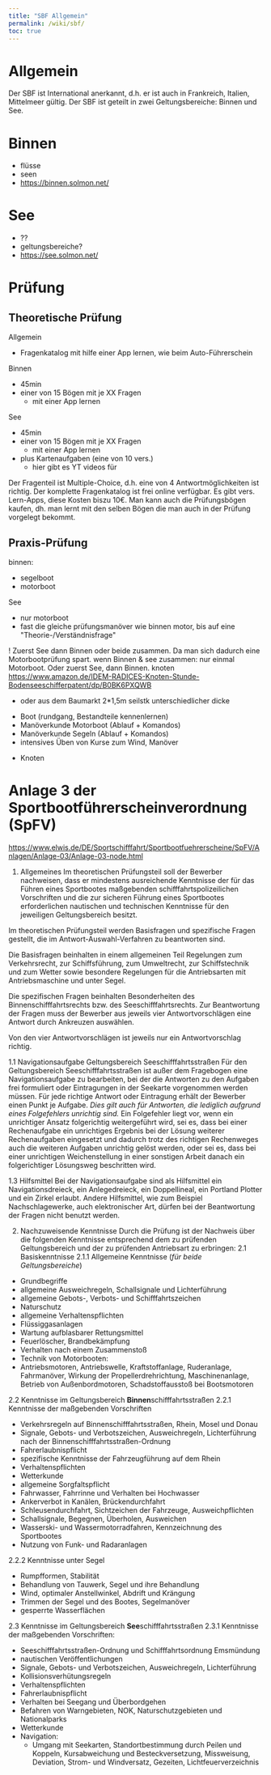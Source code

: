 ```yaml
---
title: "SBF Allgemein"
permalink: /wiki/sbf/
toc: true
---
```

# Allgemein
Der SBF ist International anerkannt, d.h. er ist auch in Frankreich, Italien, Mittelmeer gültig.
Der SBF ist geteilt in zwei Geltungsbereiche: Binnen und See. 

# Binnen
- flüsse
- seen
- https://binnen.solmon.net/

# See
- ??
- geltungsbereiche?
- https://see.solmon.net/

# Prüfung
## Theoretische Prüfung
Allgemein
- Fragenkatalog mit hilfe einer App lernen, wie beim Auto-Führerschein

Binnen
- 45min
- einer von 15 Bögen mit je XX Fragen 
  - mit einer App lernen

See
- 45min
- einer von 15 Bögen mit je XX Fragen 
  - mit einer App lernen
- plus Kartenaufgaben (eine von 10 vers.)
    - hier gibt es YT videos für

Der Fragenteil ist Multiple-Choice, d.h. eine von 4 Antwortmöglichkeiten ist richtig.
Der komplette Fragenkatalog ist frei online verfügbar.
Es gibt vers. Lern-Apps, diese Kosten biszu 10€.
Man kann auch die Prüfungsbögen kaufen, dh. man lernt mit den selben Bögen die man auch in der Prüfung vorgelegt bekommt.

## Praxis-Prüfung

binnen:
- segelboot
- motorboot

See
- nur motorboot
- fast die gleiche prüfungsmanöver wie binnen motor, bis auf eine "Theorie-/Verständnisfrage"

! Zuerst See dann Binnen oder beide zusammen. Da man sich dadurch eine Motorbootprüfung spart.
wenn Binnen & see zusammen: nur einmal Motorboot. Oder zuerst See, dann Binnen.
knoten
https://www.amazon.de/IDEM-RADICES-Knoten-Stunde-Bodenseeschifferpatent/dp/B0BK6PXQWB
- oder aus dem Baumarkt 2*1,5m seilstk unterschiedlicher dicke

* Boot (rundgang, Bestandteile kennenlernen)
* Manöverkunde Motorboot (Ablauf + Komandos)
* Manöverkunde Segeln (Ablauf + Komandos)
* intensives Üben von Kurse zum Wind, Manöver
+ Knoten


# Anlage 3 der Sportbootführerscheinverordnung (SpFV)
https://www.elwis.de/DE/Sportschifffahrt/Sportbootfuehrerscheine/SpFV/Anlagen/Anlage-03/Anlage-03-node.html

1. Allgemeines
Im theoretischen Prüfungsteil soll der Bewerber nachweisen, dass er mindestens ausreichende Kenntnisse der für das Führen eines Sportbootes maßgebenden schifffahrtspolizeilichen Vorschriften und die zur sicheren Führung eines Sportbootes erforderlichen nautischen und technischen Kenntnisse für den jeweiligen Geltungsbereich besitzt.

Im theoretischen Prüfungsteil werden Basisfragen und spezifische Fragen gestellt, die im Antwort-Auswahl-Verfahren zu beantworten sind. 

Die Basisfragen beinhalten in einem allgemeinen Teil Regelungen zum Verkehrsrecht, zur Schiffsführung, zum Umweltrecht, zur Schiffstechnik und zum Wetter sowie besondere Regelungen für die Antriebsarten mit Antriebsmaschine und unter Segel. 

Die spezifischen Fragen beinhalten Besonderheiten des Binnenschifffahrtsrechts bzw. des Seeschifffahrtsrechts. Zur Beantwortung der Fragen muss der Bewerber aus jeweils vier Antwortvorschlägen eine Antwort durch Ankreuzen auswählen.

Von den vier Antwortvorschlägen ist jeweils nur ein Antwortvorschlag richtig.

1.1 Navigationsaufgabe Geltungsbereich Seeschifffahrtsstraßen
Für den Geltungsbereich Seeschifffahrtsstraßen ist außer dem Fragebogen eine Navigationsaufgabe zu bearbeiten, bei der die Antworten zu den Aufgaben frei formuliert oder Eintragungen in der Seekarte vorgenommen werden müssen. Für jede richtige Antwort oder Eintragung erhält der Bewerber einen Punkt je Aufgabe. *Dies gilt auch für Antworten, die lediglich aufgrund eines Folgefehlers unrichtig sind.* Ein Folgefehler liegt vor, wenn ein unrichtiger Ansatz folgerichtig weitergeführt wird, sei es, dass bei einer Rechenaufgabe ein unrichtiges Ergebnis bei der Lösung weiterer Rechenaufgaben eingesetzt und dadurch trotz des richtigen Rechenweges auch die weiteren Aufgaben unrichtig gelöst werden, oder sei es, dass bei einer unrichtigen Weichenstellung in einer sonstigen Arbeit danach ein folgerichtiger Lösungsweg beschritten wird.

1.3 Hilfsmittel
Bei der Navigationsaufgabe sind als Hilfsmittel ein Navigationsdreieck, ein Anlegedreieck, ein Doppellineal, ein Portland Plotter und ein Zirkel erlaubt. Andere Hilfsmittel, wie zum Beispiel Nachschlagewerke, auch elektronischer Art, dürfen bei der Beantwortung der Fragen nicht benutzt werden. 

2. Nachzuweisende Kenntnisse
Durch die Prüfung ist der Nachweis über die folgenden Kenntnisse entsprechend dem zu prüfenden Geltungsbereich und der zu prüfenden Antriebsart zu erbringen:
2.1 Basiskenntnisse
2.1.1 Allgemeine Kenntnisse (*für beide Geltungsbereiche*)
- Grundbegriffe
- allgemeine Ausweichregeln, Schallsignale und Lichterführung
- allgemeine Gebots-, Verbots- und Schifffahrtszeichen
- Naturschutz
- allgemeine Verhaltenspflichten
- Flüssiggasanlagen
- Wartung aufblasbarer Rettungsmittel
- Feuerlöscher, Brandbekämpfung
- Verhalten nach einem Zusammenstoß
- Technik von Motorbooten:
- Antriebsmotoren, Antriebswelle, Kraftstoffanlage, Ruderanlage, Fahrmanöver, Wirkung der Propellerdrehrichtung, Maschinenanlage, Betrieb von Außenbordmotoren, Schadstoffausstoß bei Bootsmotoren

2.2 Kenntnisse im Geltungsbereich **Binnen**schifffahrtsstraßen
2.2.1 Kenntnisse der maßgebenden Vorschriften
- Verkehrsregeln auf Binnenschifffahrtsstraßen, Rhein, Mosel und Donau
- Signale, Gebots- und Verbotszeichen, Ausweichregeln, Lichterführung nach der Binnenschifffahrtsstraßen-Ordnung
- Fahrerlaubnispflicht
- spezifische Kenntnisse der Fahrzeugführung auf dem Rhein
- Verhaltenspflichten
- Wetterkunde
- allgemeine Sorgfaltspflicht
- Fahrwasser, Fahrrinne und Verhalten bei Hochwasser
- Ankerverbot in Kanälen, Brückendurchfahrt
- Schleusendurchfahrt, Sichtzeichen der Fahrzeuge, Ausweichpflichten
- Schallsignale, Begegnen, Überholen, Ausweichen
- Wasserski- und Wassermotorradfahren, Kennzeichnung des Sportbootes
- Nutzung von Funk- und Radaranlagen

2.2.2 Kenntnisse unter Segel
- Rumpfformen, Stabilität
- Behandlung von Tauwerk, Segel und ihre Behandlung
- Wind, optimaler Anstellwinkel, Abdrift und Krängung
- Trimmen der Segel und des Bootes, Segelmanöver
- gesperrte Wasserflächen

2.3 Kenntnisse im Geltungsbereich **See**schifffahrtsstraßen
2.3.1 Kenntnisse der maßgebenden Vorschriften:
- Seeschifffahrtsstraßen-Ordnung und Schifffahrtsordnung Emsmündung
- nautischen Veröffentlichungen
- Signale, Gebots- und Verbotszeichen, Ausweichregeln, Lichterführung
- Kollisionsverhütungsregeln
- Verhaltenspflichten
- Fahrerlaubnispflicht
- Verhalten bei Seegang und Überbordgehen
- Befahren von Warngebieten, NOK, Naturschutzgebieten und Nationalparks
- Wetterkunde
- Navigation:
    - Umgang mit Seekarten, Standortbestimmung durch Peilen und Koppeln, Kursabweichung und Besteckversetzung, Missweisung, Deviation, Strom- und Windversatz, Gezeiten, Lichtfeuerverzeichnis


